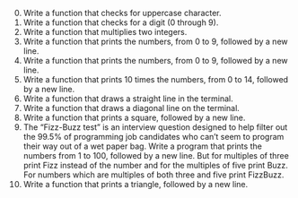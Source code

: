 0.	Write a function that checks for uppercase character.
1.	Write a function that checks for a digit (0 through 9).
2.	Write a function that multiplies two integers.
3.	Write a function that prints the numbers, from 0 to 9, followed by a new line.
4.	Write a function that prints the numbers, from 0 to 9, followed by a new line.
5.	Write a function that prints 10 times the numbers, from 0 to 14, followed by a new line.
6.	Write a function that draws a straight line in the terminal.
7.	Write a function that draws a diagonal line on the terminal.
8.	Write a function that prints a square, followed by a new line.
9.	The “Fizz-Buzz test” is an interview question designed to help filter out the 99.5% of programming job candidates who can’t seem to program their way out of a wet paper bag.
Write a program that prints the numbers from 1 to 100, followed by a new line. But for multiples of three print Fizz instead of the number and for the multiples of five print Buzz. For numbers which are multiples of both three and five print FizzBuzz.
10.	Write a function that prints a triangle, followed by a new line.
